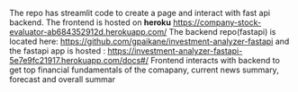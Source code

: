 The repo has streamlit code to create a page and interact with fast api backend. The frontend is hosted on **heroku** https://company-stock-evaluator-ab684352912d.herokuapp.com/
The backend repo(fastapi) is located here: https://github.com/gpaikane/investment-analyzer-fastapi and the fastapi app is hosted : https://investment-analyzer-fastapi-5e7e9fc21917.herokuapp.com/docs#/
Frontend interacts with backend to get top financial fundamentals of the comapany, current news summary, forecast and  overall summar
